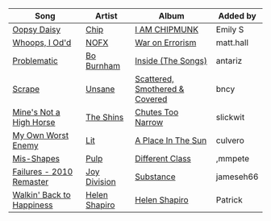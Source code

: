 | Song | Artist | Album | Added by |
|-|-|-|-|
| [Oopsy Daisy](https://open.spotify.com/track/5bgk9LpiliGZvZZ43h3hNi) | [Chip](https://open.spotify.com/artist/0tJCNteqwm7LmRZ6KWr8GT) | [I AM CHIPMUNK](https://open.spotify.com/album/5fjMK4MeF909pkZJzliLM5) | Emily S |
| [Whoops, I Od'd](https://open.spotify.com/track/6IzksXiDD172nBJ8gRANbC) | [NOFX](https://open.spotify.com/artist/4S2yOnmsWW97dT87yVoaSZ) | [War on Errorism](https://open.spotify.com/album/579FRQBE6RnFZXn6dG0DeV) | matt.hall |
| [Problematic](https://open.spotify.com/track/54raQ1qeuAqfsQ3A5k7L8A) | [Bo Burnham](https://open.spotify.com/artist/2Waw2sSbqvAwK8NwACNjVo) | [Inside (The Songs)](https://open.spotify.com/album/35qVMfUfBN6q2xzm9rZn5a) | antariz |
| [Scrape](https://open.spotify.com/track/7kLEVZfLEuGrR0wcPLxqhM) | [Unsane](https://open.spotify.com/artist/2C3gpQ0UMPjrOQ4FYdylRS) | [Scattered, Smothered & Covered](https://open.spotify.com/album/63n52UxpGhyS4jWHen0rij) | bncy |
| [Mine's Not a High Horse](https://open.spotify.com/track/4jkLuTAeC2UYfS7sFOo7iN) | [The Shins](https://open.spotify.com/artist/4LG4Bs1Gadht7TCrMytQUO) | [Chutes Too Narrow](https://open.spotify.com/album/05APAIA6c0Qf7QtFQYZAKm) | slickwit |
| [My Own Worst Enemy](https://open.spotify.com/track/33iv3wnGMrrDugd7GBso1z) | [Lit](https://open.spotify.com/artist/5mgr0FFpvy267wKVAYg8qp) | [A Place In The Sun](https://open.spotify.com/album/3w5Uz3q4SJze14P60ZChsp) | culvero |
| [Mis-Shapes](https://open.spotify.com/track/7IgHTB9VMPwziPobbBbgfq) | [Pulp](https://open.spotify.com/artist/36E7oYfz3LLRto6l2WmDcD) | [Different Class](https://open.spotify.com/album/3ly9T2L4pqTZijFgQssd3x) | ,mmpete |
| [Failures - 2010 Remaster](https://open.spotify.com/track/3T89Non4DVRIpga4MnHTq4) | [Joy Division](https://open.spotify.com/artist/432R46LaYsJZV2Gmc4jUV5) | [Substance](https://open.spotify.com/album/2KPhpTUihx9KRWRwBtpTeJ) | jameseh66 |
| [Walkin' Back to Happiness](https://open.spotify.com/track/3mNfU0psAm7h3s6Dn6i7SD) | [Helen Shapiro](https://open.spotify.com/artist/05kB8yh0Bbxj73qH63Ob3C) | [Helen Shapiro](https://open.spotify.com/album/4D3i5fQz4JOYHndcmflSqz) | Patrick |